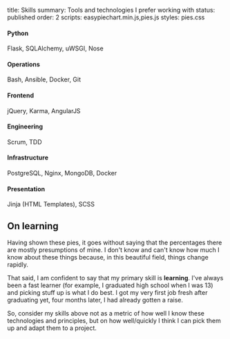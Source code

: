 title: Skills
summary: Tools and technologies I prefer working with
status: published
order: 2
scripts: easypiechart.min.js,pies.js
styles: pies.css

<div class="flex">
<div class="chart" data-percent="90" style="order: 1;">
<h4>Python</h4>
<p>Flask, SQLAlchemy, uWSGI, Nose</p>
</div>

<div class="chart" data-percent="70" style="order: 2;">
<h4>Operations</h4>
<p>Bash, Ansible, Docker, Git</p>
</div>

<div class="chart" data-percent="80" style="order: 3;">
<h4>Frontend</h4>
<p>jQuery, Karma, AngularJS</p>
</div>

<div class="chart" data-percent="90" style="order: 5;">
<h4>Engineering</h4>
<p>Scrum, TDD</p>
</div>

<div class="chart" data-percent="70" style="order: 4;">
<h4>Infrastructure</h4>
<p>PostgreSQL, Nginx, MongoDB, Docker</p>
</div>

<div class="chart" data-percent="90" style="order: 6;">
<h4>Presentation</h4>
<p>Jinja (HTML Templates), SCSS</p>
</div>
</div>

## On learning

Having shown these pies, it goes without saying that the percentages there are mostly presumptions of mine.
I don't know and can't know how much I know about these things because, in this beautiful field, things change rapidly.

That said, I am confident to say that my primary skill is __learning__. I've always been a fast learner (for example, I graduated high school
when I was 13) and picking stuff up is what I do best. I got my very first job fresh after graduating yet, four months later, I had already gotten a raise.

So, consider my skills above not as a metric of how well I know these technologies and principles, but on how  well/quickly I think I
can pick them up and adapt them to a project.